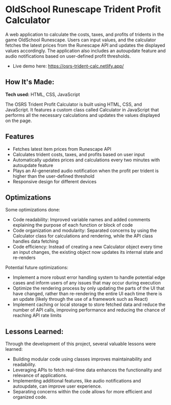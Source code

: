 # OldSchool Runescape Trident Profit Calculator

A web application to calculate the costs, taxes, and profits of tridents in the game OldSchool Runescape. Users can input values, and the calculator fetches the latest prices from the Runescape API and updates the displayed values accordingly. The application also includes an autoupdate feature and audio notifications based on user-defined profit thresholds.
- Live demo here: https://osrs-trident-calc.netlify.app/

## How It's Made:

**Tech used:** HTML, CSS, JavaScript

The OSRS Trident Profit Calculator is built using HTML, CSS, and JavaScript. It features a custom class called Calculator in JavaScript that performs all the necessary calculations and updates the values displayed on the page.

## Features
- Fetches latest item prices from Runescape API
- Calculates trident costs, taxes, and profits based on user input
- Automatically updates prices and calculations every two minutes with autoupdate feature
- Plays an AI-generated audio notification when the profit per trident is higher than the user-defined threshold
- Responsive design for different devices

## Optimizations
Some optimizations done:
- Code readability: Improved variable names and added comments explaining the purpose of each function or block of code
- Code organization and modularity: Separated concerns by using the Calculator class for calculations and rendering, while the API class handles data fetching
- Code efficiency: Instead of creating a new Calculator object every time an input changes, the existing object now updates its internal state and re-renders

Potential future optimizations:
- Implement a more robust error handling system to handle potential edge cases and inform users of any issues that may occur during execution
- Optimize the rendering process by only updating the parts of the UI that have changed, rather than re-rendering the entire UI each time there is an update (likely through the use of a framework such as React)
- Implement caching or local storage to store fetched data and reduce the number of API calls, improving performance and reducing the chance of reaching API rate limits

## Lessons Learned:
Through the development of this project, several valuable lessons were learned:

- Building modular code using classes improves maintainability and readability.
- Leveraging APIs to fetch real-time data enhances the functionality and relevance of applications.
- Implementing additional features, like audio notifications and autoupdate, can improve user experience.
- Separating concerns within the code allows for more efficient and organized code.

